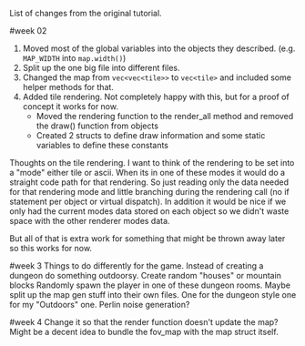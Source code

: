 
List of changes from the original tutorial.


#week 02
1. Moved most of the global variables into the objects they described. (e.g. `MAP_WIDTH` into `map.width()`)
2. Split up the one big file into different files.
3. Changed the map from `vec<vec<tile>>` to `vec<tile>` and included some helper methods for that.
4. Added tile rendering. Not completely happy with this, but for a proof of concept it works for now.
    - Moved the rendering function to the render_all method and removed the draw() function from objects
    - Created 2 structs to define draw information and some static variables to define these constants


Thoughts on the tile rendering.
I want to think of the rendering to be set into a "mode" either tile or ascii. When its in one of these modes it would do a straight code path for that rendering. So just reading only the data needed for that rendering mode and little branching during the rendering call (no if statement per object or virtual dispatch). In addition it would be nice if we only had the current modes data stored on each object so we didn't waste space with the other renderer modes data. 

But all of that is extra work for something that might be thrown away later so this works for now.

#week 3
Things to do differently for the game.
Instead of creating a dungeon do something outdoorsy. Create random "houses" or mountain blocks
Randomly spawn the player in one of these dungeon rooms.
Maybe split up the map gen stuff into their own files. One for the dungeon style
one for my "Outdoors" one.
Perlin noise generation?


#week 4
Change it so that the render function doesn't update the map?
Might be a decent idea to bundle the fov_map with the map struct itself.
